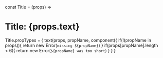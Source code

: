 const Title = (props) => <h1>Title: {props.text}</h1>

Title.propTypes = {
  text(props, propName, component){
    if(!(propName in props)){
      return new Error(`missing ${propName}`)
    }
  if(props[propName].length < 6){
    return new Error(`${propName} was too short`)
    }
  }
}
